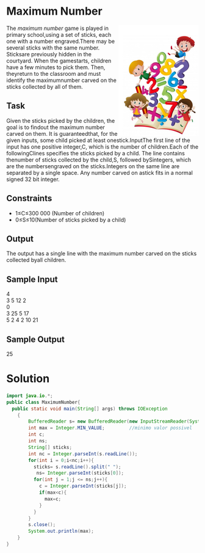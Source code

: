 
# Maximum Number  
<img src="childrens.png" align="right" >  

The *maximum number* game  is  played  in  primary  school,using  a  set  of  sticks,  each  one  with  a  number  engraved.There may be several sticks with the same number.  Sticksare  previously  hidden  in  the  courtyard.   When  the  gamestarts, children have a few minutes to pick them. Then, theyreturn  to  the  classroom  and  must  identify  the  maximumnumber carved on the sticks collected by all of them.  
## Task  
Given the sticks picked by the children, the goal is to findout the maximum number carved on them.  It is guaranteedthat,  for  the  given  inputs,  some  child  picked  at  least  onestick.InputThe first line of the input has one positive integer,C,  which is the number of children.Each of the followingClines specifies the sticks picked by a child.  The line contains thenumber of sticks collected by the child,S, followed bySintegers, which are the numbersengraved on the sticks.Integers on the same line are separated by a single space.  Any number carved on astick fits in a normal signed 32 bit integer.  
## Constraints  
- 1≤C≤300 000    (Number of children)
- 0≤S≤10(Number of sticks picked by a child)   
## Output  
The output has a single line with the maximum number carved on the sticks collected byall children.  
## Sample Input  
4  
3 5 12 2  
0  
3 25 5 17  
5 2 4 2 10 21  
## Sample Output  
25  

# Solution 
``` java 
import java.io.*;
public class MaximumNumber{
  public static void main(String[] args) throws IOException
    {
        BufferedReader s= new BufferedReader(new InputStreamReader(System.in));
        int max = Integer.MIN_VALUE;         //minimo valor possivel
        int c;        
        int ns;
        String[] sticks;
        int nc = Integer.parseInt(s.readLine());
        for(int i = 0;i<nc;i++){
          sticks= s.readLine().split(" ");
           ns= Integer.parseInt(sticks[0]);
          for(int j = 1;j <= ns;j++){
            c = Integer.parseInt(sticks[j]);
            if(max<c){
              max=c;
            }
          }
        }
        s.close();
        System.out.println(max);
    }
}
```
